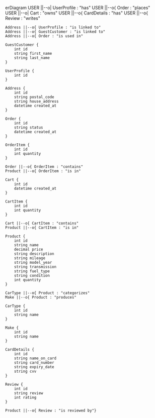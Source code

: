 erDiagram
    USER ||--o| UserProfile : "has"
    USER ||--o{ Order : "places"
    USER ||--o| Cart : "owns"
    USER ||--o{ CardDetails : "has"
    USER ||--o{ Review : "writes"

    Address ||--o{ UserProfile : "is linked to"
    Address ||--o{ GuestCustomer : "is linked to"
    Address ||--o{ Order : "is used in"

    GuestCustomer {
        int id
        string first_name
        string last_name
    }

    UserProfile {
        int id
    }

    Address {
        int id
        string postal_code
        string house_address
        datetime created_at
    }

    Order {
        int id
        string status
        datetime created_at
    }

    OrderItem {
        int id
        int quantity
    }

    Order ||--o{ OrderItem : "contains"
    Product ||--o{ OrderItem : "is in"

    Cart {
        int id
        datetime created_at
    }

    CartItem {
        int id
        int quantity
    }

    Cart ||--o{ CartItem : "contains"
    Product ||--o{ CartItem : "is in"

    Product {
        int id
        string name
        decimal price
        string description
        string mileage
        string model_year
        string transmission
        string fuel_type
        string condition
        int quantity
    }

    CarType ||--o{ Product : "categorizes"
    Make ||--o{ Product : "produces"

    CarType {
        int id
        string name
    }

    Make {
        int id
        string name
    }

    CardDetails {
        int id
        string name_on_card
        string card_number
        string expiry_date
        string cvv
    }

    Review {
        int id
        string review
        int rating
    }

    Product ||--o{ Review : "is reviewed by"}
